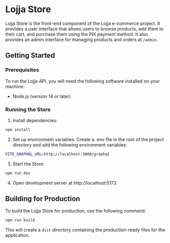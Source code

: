 # Lojja Store
Lojja Store is the front-end component of the Lojja e-commerce project. It provides a user interface that allows users to browse products, add them to their cart, and purchase them using the PIX payment method. It also provides an admin interface for managing products and orders at `/admin`.

## Getting Started
### Prerequisites
To run the Lojja API, you will need the following software installed on your machine:

* Node.js (version 14 or later)

### Running the Store
1. Install dependencies:
```bash
npm install
```

2. Set up environment variables:
Create a .env file in the root of the project directory and add the following environment variables:
```bash
VITE_GRAPHQL_URL=http://localhost:3000/graphql
```

3. Start the Store:
```bash
npm run dev
```

4. Open development server at http://localhost:5173.

## Building for Production
To build the Lojja Store for production, use the following command:
```bash
npm run build
```

This will create a `dist` directory containing the production-ready files for the application.
